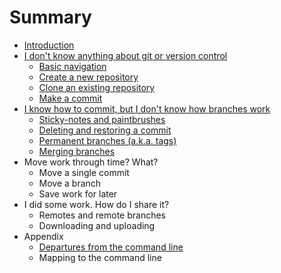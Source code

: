 # Summary

* [Introduction](INTRO.md)
* [I don't know anything about git or version control](DontKnowAnything/README.md)
   * [Basic navigation](DontKnowAnything/BasicNav.md)
   * [Create a new repository](DontKnowAnything/CreateNew.md)
   * [Clone an existing repository](DontKnowAnything/CloneExisting.md)
   * [Make a commit](DontKnowAnything/MakeCommit.md)
* [I know how to commit, but I don't know how branches work](Branches/README.md)
   * [Sticky-notes and paintbrushes](Branches/Branches.md)
   * [Deleting and restoring a commit](Branches/Reflog.md)
   * [Permanent branches (a.k.a. tags)](Branches/Tags.md)
   * [Merging branches](Branches/Merging.md)
* Move work through time? What?
   * Move a single commit
   * Move a branch
   * Save work for later
* I did some work.  How do I share it?
   * Remotes and remote branches
   * Downloading and uploading
* Appendix
   * [Departures from the command line](Appendix/Departures.md)
   * Mapping to the command line
